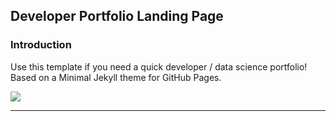 ## Developer Portfolio Landing Page

### Introduction

Use this template if you need a quick developer / data science portfolio! Based on a Minimal Jekyll theme for GitHub Pages.

<img src="images/S_gif.gif?raw=true"/>

___


